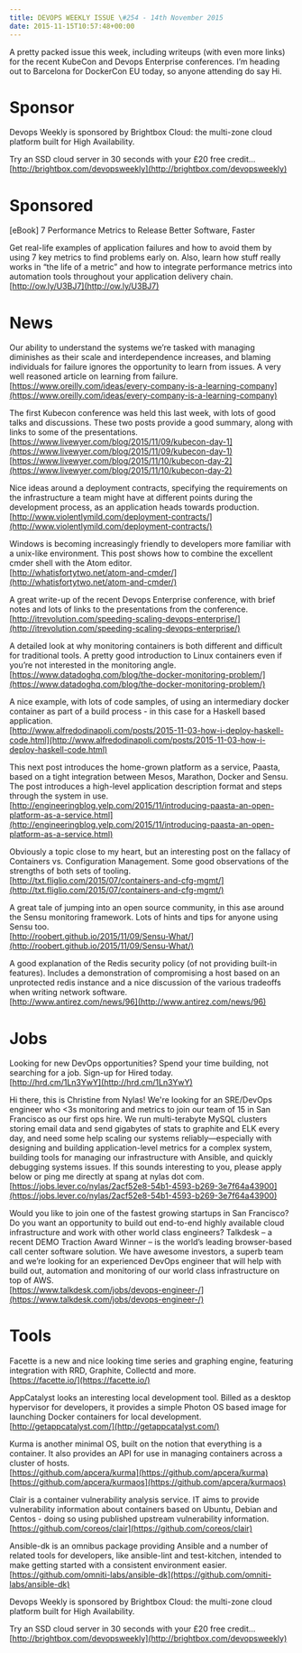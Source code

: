 ```yaml
---
title: DEVOPS WEEKLY ISSUE \#254 - 14th November 2015 
date: 2015-11-15T10:57:48+00:00
---
```


A pretty packed issue this week, including writeups (with even more links) for the recent KubeCon and Devops Enterprise conferences. I’m heading out to Barcelona for DockerCon EU today, so anyone attending do say Hi.


Sponsor
======

Devops Weekly is sponsored by Brightbox Cloud: the multi-zone cloud platform built for High Availability.

Try an SSD cloud server in 30 seconds with your £20 free credit…
<br>[http://brightbox.com/devopsweekly](http://brightbox.com/devopsweekly)


Sponsored
========

[eBook] 7 Performance Metrics to Release Better Software, Faster

Get real-life examples of application failures and how to avoid them by using 7 key metrics to find problems early on. Also, learn how stuff really works in “the life of a metric” and how to integrate performance metrics into automation tools throughout your application delivery chain.
<br>[http://ow.ly/U3BJ7](http://ow.ly/U3BJ7)


News
====

Our ability to understand the systems we’re tasked with managing diminishes as their scale and interdependence increases, and blaming individuals for failure ignores the opportunity to learn from issues. A very well reasoned article on learning from failure.
<br>[https://www.oreilly.com/ideas/every-company-is-a-learning-company](https://www.oreilly.com/ideas/every-company-is-a-learning-company)


The first Kubecon conference was held this last week, with lots of good talks and discussions. These two posts provide a good summary, along with links to some of the presentations.
<br>[https://www.livewyer.com/blog/2015/11/09/kubecon-day-1](https://www.livewyer.com/blog/2015/11/09/kubecon-day-1)
<br>[https://www.livewyer.com/blog/2015/11/10/kubecon-day-2](https://www.livewyer.com/blog/2015/11/10/kubecon-day-2)


Nice ideas around a deployment contracts, specifying the requirements on the infrastructure a team might have at different points during the development process, as an application heads towards production.
<br>[http://www.violentlymild.com/deployment-contracts/](http://www.violentlymild.com/deployment-contracts/)


Windows is becoming increasingly friendly to developers more familiar with a unix-like environment. This post shows how to combine the excellent cmder shell with the Atom editor.
<br>[http://whatisfortytwo.net/atom-and-cmder/](http://whatisfortytwo.net/atom-and-cmder/)


A great write-up of the recent Devops Enterprise conference, with brief notes and lots of links to the presentations from the conference.
<br>[http://itrevolution.com/speeding-scaling-devops-enterprise/](http://itrevolution.com/speeding-scaling-devops-enterprise/)


A detailed look at why monitoring containers is both different and difficult for traditional tools. A pretty good introduction to Linux containers even if you’re not interested in the monitoring angle.
<br>[https://www.datadoghq.com/blog/the-docker-monitoring-problem/](https://www.datadoghq.com/blog/the-docker-monitoring-problem/)


A nice example, with lots of code samples, of using an intermediary docker container as part of a build process - in this case for a Haskell based application.
<br>[http://www.alfredodinapoli.com/posts/2015-11-03-how-i-deploy-haskell-code.html](http://www.alfredodinapoli.com/posts/2015-11-03-how-i-deploy-haskell-code.html)


This next post introduces the home-grown platform as a service, Paasta, based on a tight integration between Mesos, Marathon, Docker and Sensu. The post introduces a high-level application description format and steps through the system in use.
<br>[http://engineeringblog.yelp.com/2015/11/introducing-paasta-an-open-platform-as-a-service.html](http://engineeringblog.yelp.com/2015/11/introducing-paasta-an-open-platform-as-a-service.html)


Obviously a topic close to my heart, but an interesting post on the fallacy of Containers vs. Configuration Management. Some good observations of the strengths of both sets of tooling.
<br>[http://txt.fliglio.com/2015/07/containers-and-cfg-mgmt/](http://txt.fliglio.com/2015/07/containers-and-cfg-mgmt/)


A great tale of jumping into an open source community, in this ase around the Sensu monitoring framework. Lots of hints and tips for anyone using Sensu too.
<br>[http://roobert.github.io/2015/11/09/Sensu-What/](http://roobert.github.io/2015/11/09/Sensu-What/)


A good explanation of the Redis security policy (of not providing built-in features). Includes a demonstration of compromising a host based on an unprotected redis instance and a nice discussion of the various tradeoffs when writing network software.
<br>[http://www.antirez.com/news/96](http://www.antirez.com/news/96)


Jobs
====

Looking for new DevOps opportunities? Spend your time building, not searching for a job. Sign-up for Hired today.
<br>[http://hrd.cm/1Ln3YwY](http://hrd.cm/1Ln3YwY)


Hi there, this is Christine from Nylas! We're looking for an SRE/DevOps engineer who <3s monitoring and metrics to join our team of 15 in San Francisco as our first ops hire. We run multi-terabyte MySQL clusters storing email data and send gigabytes of stats to graphite and ELK every day, and need some help scaling our systems reliably—especially with designing and building application-level metrics for a complex system, building tools for managing our infrastructure with Ansible, and quickly debugging systems issues. If this sounds interesting to you, please apply below or ping me directly at spang at nylas dot com.
<br>[https://jobs.lever.co/nylas/2acf52e8-54b1-4593-b269-3e7f64a43900](https://jobs.lever.co/nylas/2acf52e8-54b1-4593-b269-3e7f64a43900)


Would you like to join one of the fastest growing startups in San Francisco? Do you want an opportunity to build out end-to-end highly available cloud infrastructure and work with other world class engineers? Talkdesk – a recent DEMO Traction Award Winner – is the world’s leading browser-based call center software solution. We have awesome investors, a superb team and we’re looking for an experienced DevOps engineer that will help with build out, automation and monitoring of our world class infrastructure on top of AWS.
<br>[https://www.talkdesk.com/jobs/devops-engineer-/](https://www.talkdesk.com/jobs/devops-engineer-/)


Tools
=====

Facette is a new and nice looking time series and graphing engine, featuring integration with RRD, Graphite, Collectd and more.
<br>[https://facette.io/](https://facette.io/)


AppCatalyst looks an interesting local development tool. Billed as a desktop hypervisor for developers, it provides a simple Photon OS based image for launching Docker containers for local development.
<br>[http://getappcatalyst.com/](http://getappcatalyst.com/)


Kurma is another minimal OS, built on the notion that everything is a container. It also provides an API for use in managing containers across a cluster of hosts.
<br>[https://github.com/apcera/kurma](https://github.com/apcera/kurma)
<br>[https://github.com/apcera/kurmaos](https://github.com/apcera/kurmaos)


Clair is a container vulnerability analysis service. IT aims to provide vulnerability information about containers based on Ubuntu, Debian and Centos - doing so using published upstream vulnerability information.
<br>[https://github.com/coreos/clair](https://github.com/coreos/clair)


Ansible-dk is an omnibus package providing Ansible and a number of related tools for developers, like ansible-lint and test-kitchen, intended to make getting started with a consistent environment easier.
<br>[https://github.com/omniti-labs/ansible-dk](https://github.com/omniti-labs/ansible-dk)


Devops Weekly is sponsored by Brightbox Cloud: the multi-zone cloud platform built for High Availability.

Try an SSD cloud server in 30 seconds with your £20 free credit…
<br>[http://brightbox.com/devopsweekly](http://brightbox.com/devopsweekly)



